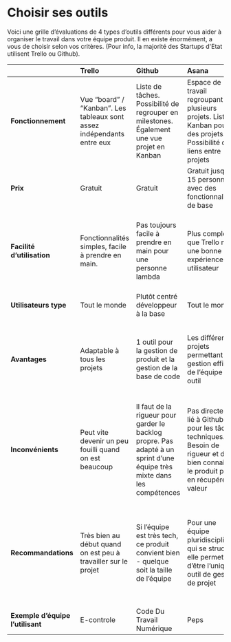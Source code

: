 # Choisir ses outils

Voici une grille d’évaluations de 4 types d’outils différents pour vous aider à organiser le travail dans votre équipe produit. Il en existe énormément, a vous de choisir selon vos critères. \(Pour info, la majorité des Startups d'Etat utilisent Trello ou Github\).

<table>
  <thead>
    <tr>
      <th style="text-align:left">&#x200B;</th>
      <th style="text-align:left"><b>Trello</b>
      </th>
      <th style="text-align:left"><b>Github</b>
      </th>
      <th style="text-align:left"><b>Asana</b>
      </th>
      <th style="text-align:left"><b>JIRA</b>
      </th>
    </tr>
  </thead>
  <tbody>
    <tr>
      <td style="text-align:left"><b>Fonctionnement</b>
      </td>
      <td style="text-align:left">Vue &#x201C;board&#x201D; / &#x201C;Kanban&#x201D;. Les tableaux sont
        assez ind&#xE9;pendants entre eux</td>
      <td style="text-align:left">Liste de t&#xE2;ches. Possibilit&#xE9; de regrouper en milestones. &#xC9;galement
        une vue projet en Kanban</td>
      <td style="text-align:left">Espace de travail regroupant plusieurs projets. Liste ou Kanban pour des
        projets. Possibilit&#xE9; de liens entre projets</td>
      <td style="text-align:left">Vue board / kanban au choix, int&#xE9;gration des notions agile (sprints,
        user stories, epic, beaucoup de personnalisation)</td>
    </tr>
    <tr>
      <td style="text-align:left"><b>Prix</b>
      </td>
      <td style="text-align:left">Gratuit</td>
      <td style="text-align:left">Gratuit</td>
      <td style="text-align:left">Gratuit jusqu&apos;&#xE0; 15 personnes avec des fonctionnalit&#xE9;s de
        base</td>
      <td style="text-align:left">- Gratuit jusqu&#x2019;&#xE0; 10 utilisateurs - $7 / utilisateur / mois
        jusqu&#x2019;&#xE0; 100 utilisateurs</td>
    </tr>
    <tr>
      <td style="text-align:left"><b>Facilit&#xE9; d&#x2019;utilisation</b>
      </td>
      <td style="text-align:left">Fonctionnalit&#xE9;s simples, facile &#xE0; prendre en main.</td>
      <td style="text-align:left">Pas toujours facile &#xE0; prendre en main pour une personne lambda</td>
      <td
      style="text-align:left">Plus complexe que Trello mais une bonne exp&#xE9;rience utilisateur</td>
        <td
        style="text-align:left">Configuration de base rapide, mais peut vite devenir tr&#xE8;s complexe
          si l&#x2019;on souhaite personnaliser son fonctionnement</td>
    </tr>
    <tr>
      <td style="text-align:left"><b>Utilisateurs type</b>
      </td>
      <td style="text-align:left">Tout le monde</td>
      <td style="text-align:left">Plut&#xF4;t centr&#xE9; d&#xE9;veloppeur &#xE0; la base</td>
      <td style="text-align:left">Tout le monde</td>
      <td style="text-align:left">Chef de produit et d&#xE9;veloppeurs</td>
    </tr>
    <tr>
      <td style="text-align:left"><b>Avantages</b>
      </td>
      <td style="text-align:left">Adaptable &#xE0; tous les projets</td>
      <td style="text-align:left">1 outil pour la gestion de produit et la gestion de la base de code</td>
      <td
      style="text-align:left">Les diff&#xE9;rents projets permettant une gestion efficace de l&#x2019;&#xE9;quipe
        en 1 outil</td>
        <td style="text-align:left">Le plus complet du march&#xE9;. Int&#xE9;gration des notions agiles permet
          de s&#x2019;auto-former. Int&#xE9;gration dans l&#x2019;&#xE9;cosyst&#xE8;me
          Atlassian</td>
    </tr>
    <tr>
      <td style="text-align:left"><b>Inconv&#xE9;nients</b>
      </td>
      <td style="text-align:left">Peut vite devenir un peu fouilli quand on est beaucoup</td>
      <td style="text-align:left">Il faut de la rigueur pour garder le backlog propre. Pas adapt&#xE9; &#xE0;
        un sprint d&#x2019;une &#xE9;quipe tr&#xE8;s mixte dans les comp&#xE9;tences</td>
      <td
      style="text-align:left">Pas directement li&#xE9; &#xE0; Github pour les t&#xE2;ches techniques.
        Besoin de rigueur et de bien conna&#xEE;tre le produit pour en r&#xE9;cup&#xE9;rer
        la valeur</td>
        <td style="text-align:left">
          <p>Peut devenir complexe car beaucoup de choses sont personnalisables</p>
          <p>A souvent une image de &#x201C;grosse machine&#x201D;</p>
        </td>
    </tr>
    <tr>
      <td style="text-align:left"><b>Recommandations</b>
      </td>
      <td style="text-align:left">Tr&#xE8;s bien au d&#xE9;but quand on est peu &#xE0; travailler sur le
        projet</td>
      <td style="text-align:left">Si l&#x2019;&#xE9;quipe est tr&#xE8;s tech, ce produit convient bien -
        quelque soit la taille de l&#x2019;&#xE9;quipe</td>
      <td style="text-align:left">Pour une &#xE9;quipe pluridisciplinaire qui se structure, elle permet
        d&#x2019;&#xEA;tre l&#x2019;unique outil de gestion de projet</td>
      <td style="text-align:left">Tr&#xE8;s bon outil si une personne connait son fonctionnement et est
        capable d&#x2019;onboarder le reste de l&#x2019;&#xE9;quipe Plut&#xF4;t
        pour des &#xE9;quipes importantes et produits complexes</td>
    </tr>
    <tr>
      <td style="text-align:left"><b>Exemple d&#x2019;&#xE9;quipe l&#x2019;utilisant</b>
      </td>
      <td style="text-align:left">E-controle</td>
      <td style="text-align:left">Code Du Travail Num&#xE9;rique</td>
      <td style="text-align:left">Peps</td>
      <td style="text-align:left">Pas Culture</td>
    </tr>
  </tbody>
</table>

